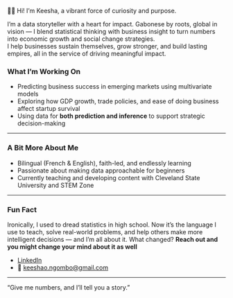 👋🏾 Hi! I’m Keesha, a vibrant force of curiosity and purpose.

I’m a data storyteller with a heart for impact. Gabonese by roots, global in vision — I blend statistical thinking with business insight to turn numbers into economic growth and social change strategies.  
I help businesses sustain themselves, grow stronger, and build lasting empires, all in the service of driving meaningful impact.

###  What I’m Working On
- Predicting business success in emerging markets using multivariate models  
- Exploring how GDP growth, trade policies, and ease of doing business affect startup survival  
- Using data for **both prediction and inference** to support strategic decision-making  
---

### A Bit More About Me
- Bilingual (French & English), faith-led, and endlessly learning  
- Passionate about making data approachable for beginners  
- Currently teaching and developing content with Cleveland State University and STEM Zone

---
###  Fun Fact  
Ironically, I used to dread statistics in high school. Now it’s the language I use to teach, solve real-world problems, and help others make more intelligent decisions — and I’m all about it.
What changed? **Reach out and you might change your mind about it as well**
- [LinkedIn](https://www.linkedin.com/in/keeshaorlene/)  
- 📧 keeshao.ngombo@gmail.com
  
---
“Give me numbers, and I’ll tell you a story.”
